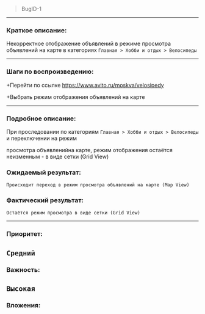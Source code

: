 >BugID-1
___
### Краткое описание:

Некорректное отображение объявлений 
в режиме просмотра объявлений на карте в категориях 
`Главная > Хобби и отдых > Велосипеды`
___
### Шаги по воспроизведению:

+Перейти по ссылке https://www.avito.ru/moskva/velosipedy

+Выбрать режим отображения объявлений на карте
___
### Подробное описание:

При проследовании по категориям `Главная > Хобби и отдых > Велосипеды`
 и переключении на режим 
 
 просмотра объявленийна карте,
 режим отображения остаётся неизменным - в виде сетки (Grid View)

### Ожидаемый результат:

    Происходит переход в режим просмотра объявлений на карте (Map View)

### Фактический результат:

    Остаётся режим просмотра в виде сетки (Grid View)
___
        
### Приоритет:

## `Средний`

### Важность:

## `Высокая`

### Вложения:
